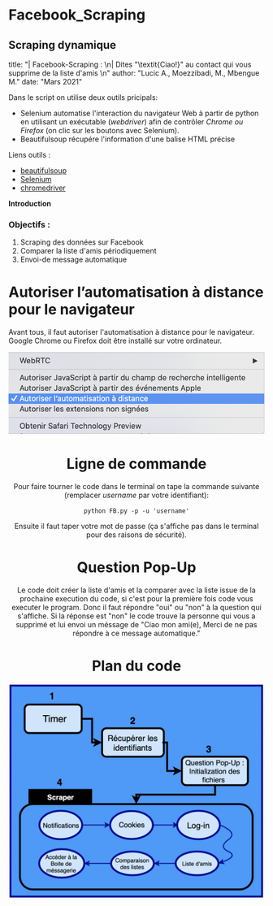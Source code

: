 # Facebook_Scraping
 Scraping dynamique
---
title: "| Facebook-Scraping : \n| Dites \"\\textit{Ciao!}\" au contact qui vous supprime
  de la liste d'amis  \n"
author: "Lucic A., Moezzibadi, M., Mbengue M."
date: "Mars 2021"

Dans le script on utilise deux outils pricipals:
* Selenium automatise l'interaction du navigateur Web à partir de python en utilisant un exécutable (*webdriver*) afin de contrôler *Chrome ou Firefox* (on clic sur les boutons avec Selenium).
* Beautifulsoup récupére l'information d'une balise HTML précise

Liens outils :

* [beautifulsoup](https://pypi.org/project/beautifulsoup4/)
* [Selenium](https://www.selenium.dev)
* [chromedriver](https://chromedriver.storage.googleapis.com/index.html)


**Introduction**

### Objectifs :
1) Scraping des données sur Facebook
2) Comparer la liste d'amis périodiquement
3) Envoi-de message automatique 


# Autoriser l’automatisation à distance pour le navigateur

Avant tous, il faut autoriser l'automatisation à distance pour le navigateur. Google Chrome ou Firefox doit être installé sur votre ordinateur.

<center> 

![Automatisation à distance](Auto.png)

<center>

# Ligne de commande

Pour faire tourner le code dans le terminal on tape la commande suivante (remplacer *username* par votre identifiant):
```{python, echo=TRUE}
python FB.py -p -u 'username'
```
Ensuite il faut taper votre mot de passe (ça s'affiche pas dans le terminal pour des raisons de sécurité).

# Question Pop-Up 
Le code doit créer la liste d'amis et la comparer avec la liste issue de la prochaine execution du code,  si c'est pour la première fois code vous executer le program. Donc il faut répondre "oui" ou "non" à la question qui s'affiche. Si la réponse est "non" le code trouve la personne qui vous a supprimé et lui envoi un méssage de "Ciao mon ami(e), Merci de ne pas répondre à ce message automatique."

# Plan du code

![Différents parties du code](Struc.png)

